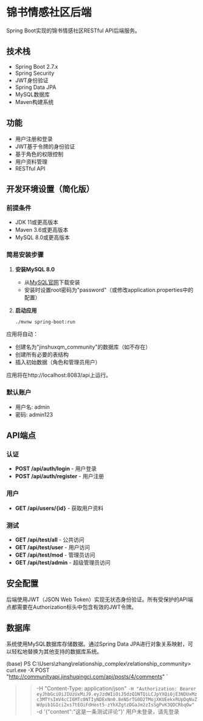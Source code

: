 # 锦书情感社区后端

Spring Boot实现的锦书情感社区RESTful API后端服务。

## 技术栈

- Spring Boot 2.7.x
- Spring Security
- JWT身份验证
- Spring Data JPA
- MySQL数据库
- Maven构建系统

## 功能

- 用户注册和登录
- JWT基于令牌的身份验证
- 基于角色的权限控制
- 用户资料管理
- RESTful API

## 开发环境设置（简化版）

### 前提条件

- JDK 11或更高版本
- Maven 3.6或更高版本
- MySQL 8.0或更高版本

### 简易安装步骤

1. **安装MySQL 8.0**
   - 从[MySQL官网](https://dev.mysql.com/downloads/mysql/)下载安装
   - 安装时设置root密码为"password"（或修改application.properties中的配置）

2. **启动应用**
   ```bash
   ./mvnw spring-boot:run
   ```

应用将自动：
- 创建名为"jinshuxqm_community"的数据库（如不存在）
- 创建所有必要的表结构
- 插入初始数据（角色和管理员用户）

应用将在http://localhost:8083/api上运行。

### 默认账户

- 用户名: admin
- 密码: admin123

## API端点

### 认证

- **POST /api/auth/login** - 用户登录
- **POST /api/auth/register** - 用户注册

### 用户

- **GET /api/users/{id}** - 获取用户资料

### 测试

- **GET /api/test/all** - 公共访问
- **GET /api/test/user** - 用户访问
- **GET /api/test/mod** - 管理员访问
- **GET /api/test/admin** - 超级管理员访问

## 安全配置

后端使用JWT（JSON Web Token）实现无状态身份验证。所有受保护的API端点都需要在Authorization标头中包含有效的JWT令牌。

## 数据库

系统使用MySQL数据库存储数据。通过Spring Data JPA进行对象关系映射，可以轻松地替换为其他支持的数据库系统。 




(base) PS C:\Users\zhang\relationship_complex\relationship_community> curl.exe -X POST "http://communityapi.jinshuqingci.com/api/posts/4/comments" `
>>   -H "Content-Type: application/json" `
>>   -H "Authorization: Bearer eyJhbGciOiJIUzUxMiJ9.eyJzdWIiOiJ5dzQ1NTQiLCJpYXQiOjE3NDUxMzc3MTYsImV4cCI6MTc0NTIyNDExNn0.8eN5rTG0D2TMojXKUEekxRUpDqNvZWdpib1GIci2xs7tEOiFdHost5-zYhXZgtzDGaJm2zIsSgPvK3QDCRbqOw" `
>>   -d '{\"content\":\"这是一条测试评论\"}'
用户未登录，请先登录